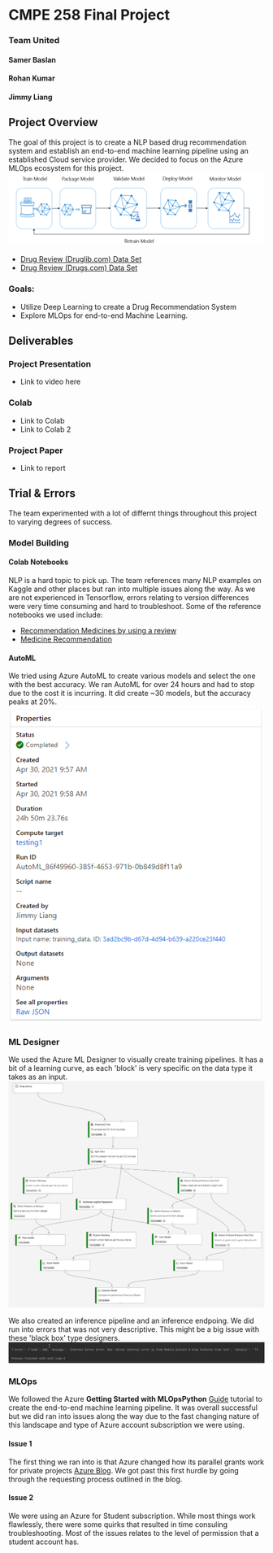 # CMPE 258 Final Project
### Team United
#### Samer Baslan
#### Rohan Kumar
#### Jimmy Liang

## Project Overview
The goal of this project is to create a NLP based drug recommendation system and establish an end-to-end machine learning pipeline using an established Cloud service provider. We decided to focus on the Azure MLOps ecosystem for this project.
![MLOps](https://github.com/jimmyland22/AzureMLOps/blob/master/images/ml-lifecycle.png)

* [Drug Review (Druglib.com) Data Set](https://archive.ics.uci.edu/ml/datasets/Drug+Review+Dataset+%28Druglib.com%29)
* [Drug Review (Drugs.com) Data Set](https://archive.ics.uci.edu/ml/datasets/Drug+Review+Dataset+%28Drugs.com%29)

### Goals:
* Utilize Deep Learning to create a Drug Recommendation System
* Explore MLOps for end-to-end Machine Learning. 

## Deliverables
### Project Presentation
* Link to video here

### Colab
* Link to Colab
* Link to Colab 2

### Project Paper
* Link to report

## Trial & Errors
The team experimented with a lot of differnt things throughout this project to varying degrees of success.

### Model Building
#### Colab Notebooks
NLP is a hard topic to pick up. The team references many NLP examples on Kaggle and other places but ran into multiple issues along the way. As we are not experienced in Tensorflow, errors relating to version differences were very time consuming and hard to troubleshoot. Some of the reference notebooks we used include:
* [Recommendation Medicines by using a review](https://www.kaggle.com/chocozzz/recommendation-medicines-by-using-a-review)
* [Medicine Recommendation](https://www.kaggle.com/annabellachen/medicine-recommendation)

#### AutoML
We tried using Azure AutoML to create various models and select the one with the best accuracy. We ran AutoML for over 24 hours and had to stop due to the cost it is incurring. It did create ~30 models, but the accuracy peaks at 20%.
![AutoML Trial](https://github.com/jimmyland22/AzureMLOps/blob/master/images/automl-trial.png)

### ML Designer
We used the Azure ML Designer to visually create training pipelines. It has a bit of a learning curve, as each 'block' is very specific on the data type it takes as an input.
![Designer Trial](https://github.com/jimmyland22/AzureMLOps/blob/master/images/ml-designer.png)

We also created an inference pipeline and an inference endpoing. We did run into errors that was not very descriptive. This might be a big issue with these 'black box' type designers.
![Inference Error](https://github.com/jimmyland22/AzureMLOps/blob/master/images/inference-error.png)

### MLOps
We followed the Azure **Getting Started with MLOpsPython** [Guide](https://github.com/microsoft/MLOpsPython/blob/master/docs/getting_started.md) tutorial to create the end-to-end machine learning pipeline. It was overall successful but we did ran into issues along the way due to the fast changing nature of this landscape and type of Azure account subscription we were using.

#### Issue 1
The first thing we ran into is that Azure changed how its parallel grants work for private projects [Azure Blog](https://devblogs.microsoft.com/devops/change-in-azure-pipelines-grant-for-private-projects/). We got past this first hurdle by going through the requesting process outlined in the blog.

#### Issue 2
We were using an Azure for Student subscription. While most things work flawlessly, there were some quirks that resulted in time consuling troubleshooting. Most of the issues relates to the level of permission that a student account has. 

